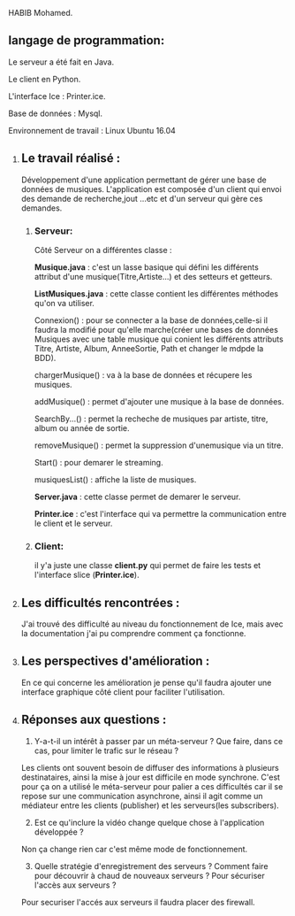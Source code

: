HABIB Mohamed.

## langage de programmation:

Le serveur a été fait en Java.

Le client en Python.

L'interface Ice : Printer.ice.

Base de données : Mysql.

Environnement de travail : Linux Ubuntu 16.04

1. ## Le travail réalisé : 
    Développement d'une application permettant de gérer une base de données de musiques. 
L'application est composée d'un client qui envoi des demande de recherche,jout ...etc et d'un serveur qui gère ces demandes.

    1. ### Serveur:
        Côté Serveur on a différentes classe :

        **Musique.java** : c'est un lasse basique qui défini les différents attribut d'une musique(Titre,Artiste...) et des setteurs et getteurs. 
        
        **ListMusiques.java** : cette classe contient les différentes méthodes qu'on va utiliser.

        Connexion() : pour se connecter a la base de données,celle-si il faudra la modifié pour qu'elle marche(créer une bases de données Musiques avec une table musique qui conient les différents attributs Titre, Artiste, Album, AnneeSortie, Path et changer le mdpde la BDD).

        chargerMusique() : va à la base de données et récupere les musiques.

        addMusique() : permet d'ajouter une musique à la base de données.
        
        SearchBy...() : permet la recheche de musiques par artiste, titre, album ou année de sortie.

        removeMusique() : permet la suppression d'unemusique via un titre.

        Start() : pour demarer le streaming.

        musiquesList() : affiche la liste de musiques.

        **Server.java** : cette classe permet de demarer le serveur.

        **Printer.ice** : c'est l'interface qui va permettre la communication entre le client et le serveur.
    
    2. ### Client:
        il y'a juste une classe **client.py** qui permet de faire les tests et l'interface slice (**Printer.ice**).
    



1. ## Les difficultés rencontrées :
   J'ai trouvé des difficulté au niveau du fonctionnement de Ice, mais avec la documentation j'ai pu comprendre comment ça fonctionne.

2. ## Les perspectives d'amélioration :
   En ce qui concerne les amélioration je pense qu'il faudra ajouter une interface graphique côté client pour faciliter l'utilisation.

3. ## Réponses aux questions : 

    1. Y-a-t-il un intérêt à passer par un méta-serveur ? Que faire, dans ce cas, pour limiter le trafic sur le réseau ?

    Les clients ont souvent besoin de diffuser des informations à plusieurs destinataires, ainsi la mise à jour est difficile en mode synchrone. C'est pour ça on a utilisé le méta-serveur pour palier a ces difficultés car il se repose sur une communication asynchrone, ainsi il agit comme un médiateur entre les clients (publisher) et les serveurs(les subscribers). 



    2. Est ce qu'inclure la vidéo change quelque chose à l'application développée ?
   
    Non ça change rien car c'est même mode de fonctionnement.

    3. Quelle stratégie d'enregistrement des serveurs ? Comment faire pour découvrir à chaud de nouveaux serveurs ? Pour sécuriser l'accès aux serveurs ?

    Pour securiser l'accés aux serveurs il faudra placer des firewall.